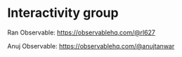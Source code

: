 # Interactivity group

Ran Observable: https://observablehq.com/@rl627

Anuj Observable: https://observablehq.com/@anujtanwar
